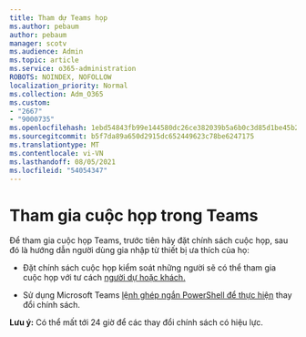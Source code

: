 ```yaml
---
title: Tham dự Teams họp
ms.author: pebaum
author: pebaum
manager: scotv
ms.audience: Admin
ms.topic: article
ms.service: o365-administration
ROBOTS: NOINDEX, NOFOLLOW
localization_priority: Normal
ms.collection: Adm_O365
ms.custom:
- "2667"
- "9000735"
ms.openlocfilehash: 1ebd54843fb99e144580dc26ce382039b5a6b0c3d85d1be45b2b49a0e92f5d46
ms.sourcegitcommit: b5f7da89a650d2915dc652449623c78be6247175
ms.translationtype: MT
ms.contentlocale: vi-VN
ms.lasthandoff: 08/05/2021
ms.locfileid: "54054347"
---
```

# <a name="join-a-meeting-in-teams"></a>Tham gia cuộc họp trong Teams

Để tham gia cuộc họp Teams, trước tiên hãy đặt chính sách cuộc họp, sau đó là hướng dẫn người dùng gia nhập từ thiết bị ưa thích của họ:

- Đặt chính sách cuộc họp kiểm soát những người sẽ có thể tham gia cuộc họp với tư cách [người dự hoặc khách.](https://docs.microsoft.com/microsoftteams/meeting-policies-in-teams#meeting-policy-settings---participants--guests) 

- Sử dụng Microsoft Teams [lệnh ghép ngắn PowerShell để thực hiện](https://docs.microsoft.com/microsoftteams/teams-powershell-overview) thay đổi chính sách.    

**Lưu ý:** Có thể mất tới 24 giờ để các thay đổi chính sách có hiệu lực.